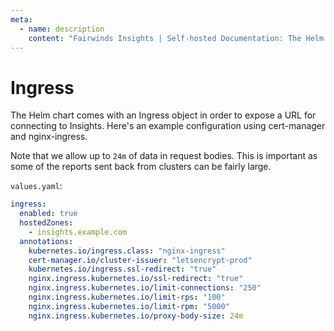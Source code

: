 ```yaml
---
meta:
  - name: description
    content: "Fairwinds Insights | Self-hosted Documentation: The Helm chart comes with an Ingress object to expose a URL for connecting to Insights"
---
```

# Ingress
The Helm chart comes with an Ingress object in order to expose a URL for connecting to Insights.
Here's an example configuration using cert-manager and nginx-ingress.

Note that we allow up to `24m` of data in request bodies. This is important as some of the
reports sent back from clusters can be fairly large.

`values.yaml`:
```yaml
ingress:
  enabled: true
  hostedZones:
    - insights.example.com
  annotations:
    kubernetes.io/ingress.class: "nginx-ingress"
    cert-manager.io/cluster-issuer: "letsencrypt-prod"
    kubernetes.io/ingress.ssl-redirect: "true"
    nginx.ingress.kubernetes.io/ssl-redirect: "true"
    nginx.ingress.kubernetes.io/limit-connections: "250"
    nginx.ingress.kubernetes.io/limit-rps: "100"
    nginx.ingress.kubernetes.io/limit-rpm: "5000"
    nginx.ingress.kubernetes.io/proxy-body-size: 24m
```

